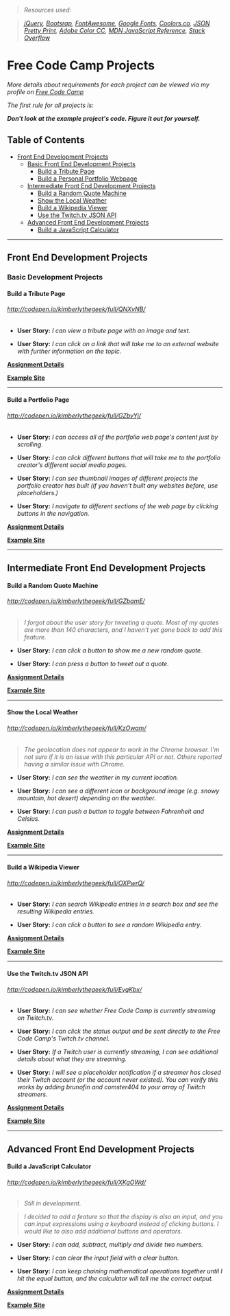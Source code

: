 > _Resources used:_

> _[jQuery](https://jquery.com/), [Bootsrap](http://getbootstrap.com/), [FontAwesome](http://fontawesome.io/icons/), [Google Fonts](https://www.google.com/fonts), [Coolors.co](https://coolors.co/), [JSON Pretty Print](http://jsonprettyprint.net/), [Adobe Color CC](https://color.adobe.com/create/color-wheel/), [MDN JavaScript Reference](https://developer.mozilla.org/en-US/docs/Web/JavaScript/Reference), [Stack Overflow](https://stackoverflow.com/)_


# Free Code Camp Projects

_More details about requirements for each project can be viewed via my profile on [Free Code Camp](https://www.freecodecamp.com/kimberlythegeek)_

_The first rule for all projects is:_

___Don't look at the example project's code. Figure it out for yourself.___

## Table of Contents
 - [Front End Development Projects](#front-end-development-projects)
   - [Basic Front End Development Projects](#basic-front-end-development-projects)
     - [Build a Tribute Page](#build-a-tribute-page)
     - [Build a Personal Portfolio Webpage](#build-a-portfolio-page)
   - [Intermediate Front End Development Projects](#intermediate-front-end-development-projects)
     - [Build a Random Quote Machine](#build-a-random-quote-machine)
     - [Show the Local Weather](#show-the-local-weather)
     - [Build a Wikipedia Viewer](#build-a-wikipedia-viewer)
     - [Use the Twitch.tv JSON API](#use-the-twitchtv-json-api)
   - [Advanced Front End Development Projects](#advanced-front-end-development-projects)
     - [Build a JavaScript Calculator](#build-a-javascript-calculator)

 ____

## Front End Development Projects

### Basic Development Projects

#### Build a Tribute Page

###### _http://codepen.io/kimberlythegeek/full/QNXvNB/_

  - __User Story:__ _I can view a tribute page with an image and text._

  - __User Story:__ _I can click on a link that will take me to an external website with further information on the topic._


  __[Assignment Details](https://www.freecodecamp.com/challenges/build-a-tribute-page)__


  __[Example Site](https://codepen.io/FreeCodeCamp/full/NNvBQW/)__

___

#### Build a Portfolio Page

###### _http://codepen.io/kimberlythegeek/full/GZbvYj/_

  - __User Story:__ _I can access all of the portfolio web page's content just by scrolling._

  - __User Story:__ _I can click different buttons that will take me to the portfolio creator's different social media pages._

  - __User Story:__ _I can see thumbnail images of different projects the portfolio creator has built (if you haven't built any websites before, use placeholders.)_

  - __User Story:__ _I navigate to different sections of the web page by clicking buttons in the navigation._


  __[Assignment Details]()__


  __[Example Site]()__

___

## Intermediate Front End Development Projects

#### Build a Random Quote Machine

###### http://codepen.io/kimberlythegeek/full/GZbamE/

  > _I forgot about the user story for tweeting a quote. Most of my quotes are more than 140 characters, and I haven't yet gone back to add this feature._

  - __User Story:__ _I can click a button to show me a new random quote._

  - __User Story:__ _I can press a button to tweet out a quote._


  __[Assignment Details](https://www.freecodecamp.com/challenges/build-a-random-quote-machine)__


  __[Example Site](https://codepen.io/FreeCodeCamp/full/ONjoLe/)__

___

#### Show the Local Weather

###### _http://codepen.io/kimberlythegeek/full/KzOwam/_

  > _The geolocation does not appear to work in the Chrome browser. I'm not sure if it is an issue with this particular API or not. Others reported having a similar issue with Chrome._

  - __User Story:__ _I can see the weather in my current location._

  - __User Story:__ _I can see a different icon or background image (e.g. snowy mountain, hot desert) depending on the weather._

  - __User Story:__ _I can push a button to toggle between Fahrenheit and Celsius._


  __[Assignment Details](https://www.freecodecamp.com/challenges/show-the-local-weather)__


  __[Example Site](http://codepen.io/FreeCodeCamp/full/bELRjV)__

  ___

#### Build a Wikipedia Viewer

###### _http://codepen.io/kimberlythegeek/full/OXPwrQ/_

  - __User Story:__ _I can search Wikipedia entries in a search box and see the resulting Wikipedia entries._

  - __User Story:__ _I can click a button to see a random Wikipedia entry._


  __[Assignment Details](https://www.freecodecamp.com/challenges/build-a-wikipedia-viewer)__


  __[Example Site](https://codepen.io/FreeCodeCamp/full/wGqEga/)__

___

#### Use the Twitch.tv JSON API

###### _http://codepen.io/kimberlythegeek/full/EygKbx/_

  - __User Story:__ _I can see whether Free Code Camp is currently streaming on Twitch.tv._

  - __User Story:__ _I can click the status output and be sent directly to the Free Code Camp's Twitch.tv channel._

  - __User Story:__ _If a Twitch user is currently streaming, I can see additional details about what they are streaming._

  - __User Story:__ _I will see a placeholder notification if a streamer has closed their Twitch account (or the account never existed). You can verify this works by adding brunofin and comster404 to your array of Twitch streamers._


__[Assignment Details](https://www.freecodecamp.com/challenges/use-the-twitchtv-json-api)__


__[Example Site](https://codepen.io/FreeCodeCamp/full/Myvqmo/)__

___

## Advanced Front End Development Projects

#### Build a JavaScript Calculator

###### _http://codepen.io/kimberlythegeek/full/XKgOWd/_

> _Still in development._

> _I decided to add a feature so that the display is also an input, and you can input expressions using a keyboard instead of clicking buttons. I would like to also add additional buttons and operators._

- __User Story:__ _I can add, subtract, multiply and divide two numbers._

- __User Story:__ _I can clear the input field with a clear button._

- __User Story:__ _I can keep chaining mathematical operations together until I hit the equal button, and the calculator will tell me the correct output._


__[Assignment Details](https://www.freecodecamp.com/challenges/build-a-javascript-calculator)__


__[Example Site](https://codepen.io/FreeCodeCamp/full/PNKdjo/)__
